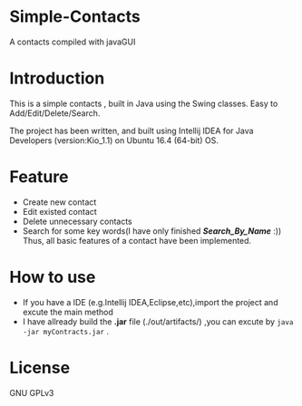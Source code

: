 # Simple-Contacts
A contacts compiled with javaGUI
# Introduction
This is a simple contacts , built in Java using the Swing classes. Easy to Add/Edit/Delete/Search.

The project has been written, and built using Intellij IDEA for Java Developers (version:Kio_1.1) on Ubuntu 16.4 (64-bit) OS.
# Feature
 - Create new contact
 - Edit existed contact
 - Delete unnecessary contacts
 - Search for some key words(I have only finished ***Search_By_Name*** :))
 Thus, all basic features of a contact have been implemented.
# How to use
 - If you have a IDE (e.g.Intellij IDEA,Eclipse,etc),import the project and excute the main method
 - I have allready build the **.jar** file (./out/artifacts/) ,you can excute by `java -jar myContracts.jar` .
# License
GNU GPLv3
